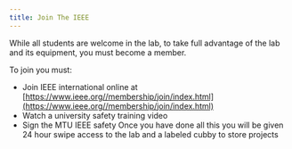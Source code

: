 ```yaml
---
title: Join The IEEE
---
```

While all students are welcome in the lab, to take full advantage of the lab and its equipment, you must become a member.

To join you must:
- Join IEEE international online at [https://www.ieee.org//membership/join/index.html](https://www.ieee.org//membership/join/index.html)
- Watch a university safety training video
- Sign the MTU IEEE safety 
Once you have done all this you will be given 24 hour swipe access to the lab and a labeled cubby to store projects
